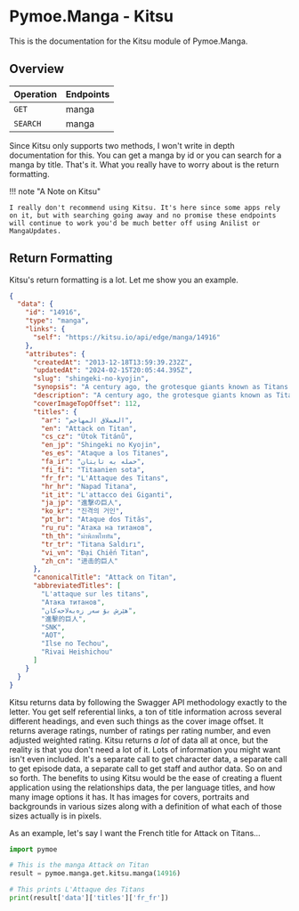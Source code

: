 # Pymoe.Manga - Kitsu

This is the documentation for the Kitsu module of Pymoe.Manga.

## Overview

| Operation  | Endpoints                              |
| ---------- | -------------------------------------- |
| `GET`      | manga |
| `SEARCH`   | manga |

Since Kitsu only supports two methods, I won't write in depth documentation for this. You can get a manga by id or you can search for a manga by title. That's it. What you really have to worry about is the return formatting.

!!! note "A Note on Kitsu"

    I really don't recommend using Kitsu. It's here since some apps rely on it, but with searching going away and no promise these endpoints will continue to work you'd be much better off using Anilist or MangaUpdates.

## Return Formatting

Kitsu's return formatting is a lot. Let me show you an example.

```json
{
  "data": {
    "id": "14916",
    "type": "manga",
    "links": {
      "self": "https://kitsu.io/api/edge/manga/14916"
    },
    "attributes": {
      "createdAt": "2013-12-18T13:59:39.232Z",
      "updatedAt": "2024-02-15T20:05:44.395Z",
      "slug": "shingeki-no-kyojin",
      "synopsis": "A century ago, the grotesque giants known as Titans appeared and consumed all but a few thousand humans. The survivors took refuge behind giant walls. Today, the threat of the Titans is a distant memory, and a boy named Eren yearns to explore the world beyond Wall Maria. But what began as a childish dream will become an all-too-real nightmare when the Titans return and humanity is once again on the brink of extinction … Attack on Titan is the award-winning and New York Times-bestselling series that is the manga hit of the decade! Spawning the monster hit anime TV series of the same name, Attack on Titan has become a pop culture sensation. \n\n(Source: Kodansha Comics)\n\nVolume 3 contains the special story \"Rivai Heishichou\" (リヴァイ兵士長, Captain Levi).\nVolume 5 contains the side story \"Ilse no Techou\" (イルゼの手帳, Ilse's Notebook).",
      "description": "A century ago, the grotesque giants known as Titans appeared and consumed all but a few thousand humans. The survivors took refuge behind giant walls. Today, the threat of the Titans is a distant memory, and a boy named Eren yearns to explore the world beyond Wall Maria. But what began as a childish dream will become an all-too-real nightmare when the Titans return and humanity is once again on the brink of extinction … Attack on Titan is the award-winning and New York Times-bestselling series that is the manga hit of the decade! Spawning the monster hit anime TV series of the same name, Attack on Titan has become a pop culture sensation. \n\n(Source: Kodansha Comics)\n\nVolume 3 contains the special story \"Rivai Heishichou\" (リヴァイ兵士長, Captain Levi).\nVolume 5 contains the side story \"Ilse no Techou\" (イルゼの手帳, Ilse's Notebook).",
      "coverImageTopOffset": 112,
      "titles": {
        "ar": "العملاق المهاجم",
        "en": "Attack on Titan",
        "cs_cz": "Útok Titánů",
        "en_jp": "Shingeki no Kyojin",
        "es_es": "Ataque a los Titanes",
        "fa_ir": "حمله به تایتان",
        "fi_fi": "Titaanien sota",
        "fr_fr": "L'Attaque des Titans",
        "hr_hr": "Napad Titana",
        "it_it": "L'attacco dei Giganti",
        "ja_jp": "進撃の巨人",
        "ko_kr": "진격의 거인",
        "pt_br": "Ataque dos Titãs",
        "ru_ru": "Атака на титанов",
        "th_th": "ผ่าพิภพไททัน",
        "tr_tr": "Titana Saldırı",
        "vi_vn": "Đại Chiến Titan",
        "zh_cn": "进击的巨人"
      },
      "canonicalTitle": "Attack on Titan",
      "abbreviatedTitles": [
        "L'attaque sur les titans",
        "Атака титанов",
        "ھێرش بۆ سەر زەبەلاحەكان",
        "進擊的巨人",
        "SNK",
        "AOT",
        "Ilse no Techou",
        "Rivai Heishichou"
      ]
    }
  }
}
```

Kitsu returns data by following the Swagger API methodology exactly to the letter. You get self referential links, a ton of title information across several different headings, and even such things as the cover image offset. It returns average ratings, number of ratings per rating number, and even adjusted weighted rating. Kitsu returns *a lot* of data all at once, but the reality is that you don't need a lot of it. Lots of information you might want isn't even included. It's a separate call to get character data, a separate call to get episode data, a separate call to get staff and author data. So on and so forth. The benefits to using Kitsu would be the ease of creating a fluent application using the relationships data, the per language titles, and how many image options it has. It has images for covers, portraits and backgrounds in various sizes along with a definition of what each of those sizes actually is in pixels.

As an example, let's say I want the French title for Attack on Titans...
```python
import pymoe

# This is the manga Attack on Titan
result = pymoe.manga.get.kitsu.manga(14916)

# This prints L'Attaque des Titans
print(result['data']['titles']['fr_fr'])
```